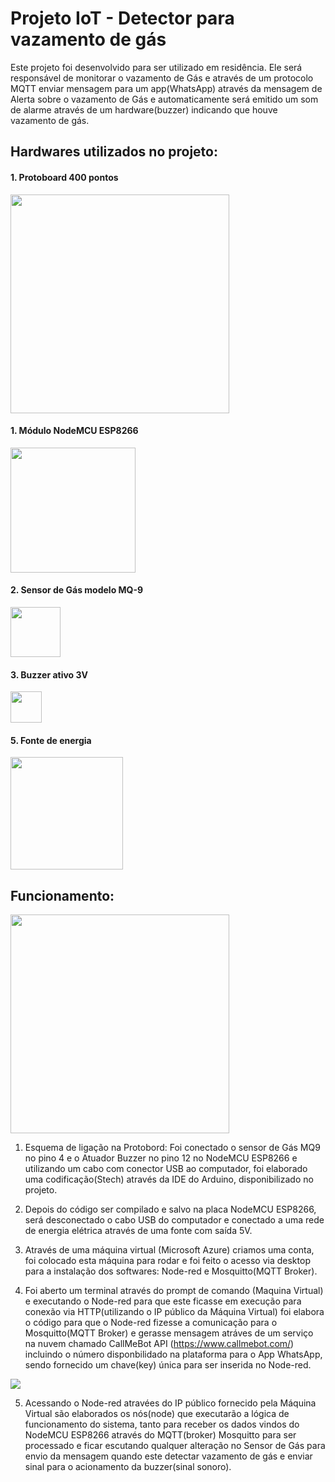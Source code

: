 # Projeto IoT - Detector para vazamento de gás

Este projeto foi desenvolvido para ser utilizado em residência. Ele será responsável de monitorar o vazamento de Gás e através de um protocolo MQTT enviar mensagem para um app(WhatsApp) através da mensagem de Alerta sobre o vazamento de Gás e automaticamente será emitido um som de alarme através de um hardware(buzzer) indicando que houve vazamento de gás.

## Hardwares utilizados no projeto:

#### 1. Protoboard 400 pontos


<img src="https://user-images.githubusercontent.com/118316951/203629033-753cafba-746d-4aa6-95e2-84dee97130e3.png" width= "350px">


#### 1. Módulo NodeMCU ESP8266

<img src="https://user-images.githubusercontent.com/118316951/202917171-b6cf72d3-080f-4da4-b7f5-9bc1502a27b7.png" width= "200px">


#### 2. Sensor de Gás modelo MQ-9

<img src="https://user-images.githubusercontent.com/118316951/203043123-4338a644-f9e2-4135-85ca-03e6510e724b.png" width= "80px">


#### 3. Buzzer ativo 3V

<img src="https://user-images.githubusercontent.com/118316951/203043156-3d666b5f-3552-4ae8-8227-a5b702ca5525.png" width= "50px">


#### 5. Fonte de energia 

<img src="https://user-images.githubusercontent.com/118316951/203613837-63277675-bc15-4a8f-966e-303381ddbe08.png" width= "180px">


## Funcionamento:

<img src="https://user-images.githubusercontent.com/118316951/203617307-38683b32-1bcd-4e6a-b79e-674d11ccf080.jpg" width= "350px">


1. Esquema de ligação na Protobord: Foi conectado o sensor de Gás MQ9 no pino 4 e o Atuador Buzzer no pino 12 no NodeMCU ESP8266 e utilizando um cabo com conector USB ao computador, foi elaborado uma codificação(Stech) através da IDE do Arduino, disponibilizado no projeto.

2. Depois do código ser compilado e salvo na placa NodeMCU ESP8266, será desconectado o cabo USB do computador e conectado a uma rede de energia elétrica através de uma fonte com saída 5V. 

3. Através de uma máquina virtual (Microsoft Azure) criamos uma conta, foi colocado esta máquina para rodar e foi feito o acesso via desktop para a instalação dos softwares: Node-red e Mosquitto(MQTT Broker).

4. Foi aberto um terminal através do prompt de comando (Maquina Virtual) e executando o Node-red para que este ficasse em execução para conexão via HTTP(utilizando o IP público da Máquina Virtual) foi elabora o código para que o Node-red fizesse a comunicação para o Mosquitto(MQTT Broker) e gerasse mensagem atráves de um serviço na nuvem chamado CallMeBot API (https://www.callmebot.com/) incluindo o número disponbilidado na plataforma para o App WhatsApp, sendo fornecido um chave(key) única para ser inserida no Node-red.

<img src="https://user-images.githubusercontent.com/118316951/203662537-94c5908a-a14f-4a5d-bb65-678a212288ff.png" wwidth="400px">

5. Acessando o Node-red atravées do IP público fornecido pela Máquina Virtual são elaborados os nós(node) que executarão a lógica de funcionamento do sistema, tanto para receber os dados vindos do NodeMCU ESP8266 através do MQTT(broker) Mosquitto para ser processado e ficar escutando qualquer alteração no Sensor de Gás para envio da mensagem quando este detectar vazamento de gás e enviar sinal para o acionamento da buzzer(sinal sonoro).

